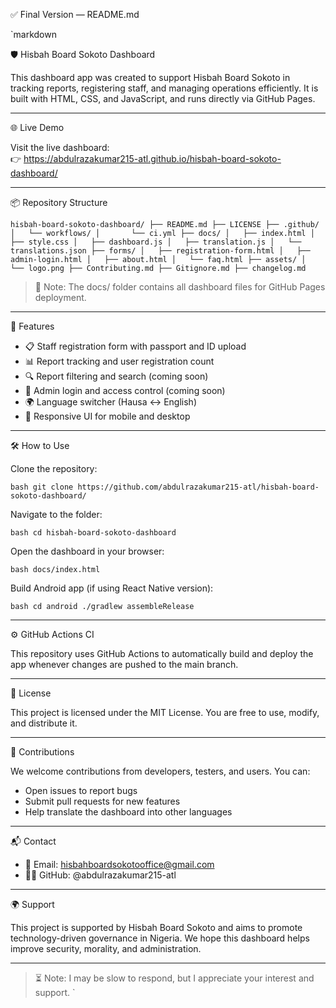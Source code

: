 ✅ Final Version — README.md

`markdown

🛡️ Hisbah Board Sokoto Dashboard

This dashboard app was created to support Hisbah Board Sokoto in tracking reports, registering staff, and managing operations efficiently. It is built with HTML, CSS, and JavaScript, and runs directly via GitHub Pages.

---

🌐 Live Demo

Visit the live dashboard:  
👉 https://abdulrazakumar215-atl.github.io/hisbah-board-sokoto-dashboard/

---

📦 Repository Structure

`
hisbah-board-sokoto-dashboard/
├── README.md
├── LICENSE
├── .github/
│   └── workflows/
│       └── ci.yml
├── docs/
│   ├── index.html
│   ├── style.css
│   ├── dashboard.js
│   ├── translation.js
│   └── translations.json
├── forms/
│   ├── registration-form.html
│   ├── admin-login.html
│   ├── about.html
│   └── faq.html
├── assets/
│   └── logo.png
├── Contributing.md
├── Gitignore.md
├── changelog.md
`

> 📌 Note: The docs/ folder contains all dashboard files for GitHub Pages deployment.

---

🚀 Features

- 📋 Staff registration form with passport and ID upload  
- 📊 Report tracking and user registration count  
- 🔍 Report filtering and search (coming soon)  
- 🔐 Admin login and access control (coming soon)  
- 🌍 Language switcher (Hausa ↔ English)  
- 📱 Responsive UI for mobile and desktop  

---

🛠️ How to Use

Clone the repository:

`bash
git clone https://github.com/abdulrazakumar215-atl/hisbah-board-sokoto-dashboard/
`

Navigate to the folder:

`bash
cd hisbah-board-sokoto-dashboard
`

Open the dashboard in your browser:

`bash
docs/index.html
`

Build Android app (if using React Native version):

`bash
cd android
./gradlew assembleRelease
`

---

⚙️ GitHub Actions CI

This repository uses GitHub Actions to automatically build and deploy the app whenever changes are pushed to the main branch.

---

📄 License

This project is licensed under the MIT License. You are free to use, modify, and distribute it.

---

🤝 Contributions

We welcome contributions from developers, testers, and users. You can:

- Open issues to report bugs  
- Submit pull requests for new features  
- Help translate the dashboard into other languages  

---

📬 Contact

- 📧 Email: hisbahboardsokotooffice@gmail.com  
- 🧑‍💻 GitHub: @abdulrazakumar215-atl

---

🌍 Support

This project is supported by Hisbah Board Sokoto and aims to promote technology-driven governance in Nigeria. We hope this dashboard helps improve security, morality, and administration.

---

> ⏳ Note: I may be slow to respond, but I appreciate your interest and support.
`
